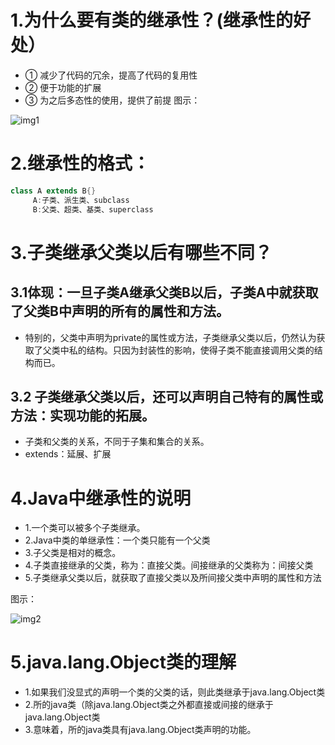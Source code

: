 # 1.为什么要有类的继承性？(继承性的好处）
 * ① 减少了代码的冗余，提高了代码的复用性
 * ② 便于功能的扩展
 * ③ 为之后多态性的使用，提供了前提
图示：

![img1](../Chapter_4/img/ch4-7-2)

# 2.继承性的格式：
```java
class A extends B{}
     A:子类、派生类、subclass
     B:父类、超类、基类、superclass
```

# 3.子类继承父类以后有哪些不同？
## 3.1体现：一旦子类A继承父类B以后，子类A中就获取了父类B中声明的所有的属性和方法。
 *  特别的，父类中声明为private的属性或方法，子类继承父类以后，仍然认为获取了父类中私的结构。只因为封装性的影响，使得子类不能直接调用父类的结构而已。
## 3.2 子类继承父类以后，还可以声明自己特有的属性或方法：实现功能的拓展。
 *    子类和父类的关系，不同于子集和集合的关系。
 *    extends：延展、扩展

# 4.Java中继承性的说明
* 1.一个类可以被多个子类继承。
* 2.Java中类的单继承性：一个类只能有一个父类
* 3.子父类是相对的概念。
* 4.子类直接继承的父类，称为：直接父类。间接继承的父类称为：间接父类
* 5.子类继承父类以后，就获取了直接父类以及所间接父类中声明的属性和方法

图示：

![img2](../Chapter_4/img/ch4-7-2)


# 5.java.lang.Object类的理解
* 1.如果我们没显式的声明一个类的父类的话，则此类继承于java.lang.Object类
* 2.所的java类（除java.lang.Object类之外都直接或间接的继承于java.lang.Object类
* 3.意味着，所的java类具有java.lang.Object类声明的功能。
